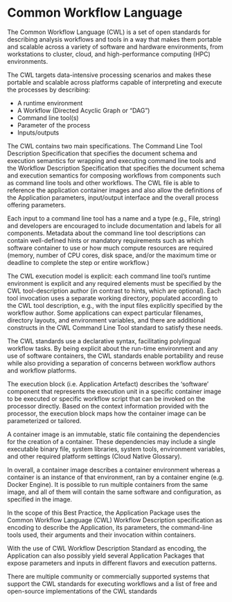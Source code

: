 # Common Workflow Language

The Common Workflow Language (CWL) is a set of open standards for describing analysis workflows and tools in a way that makes them portable and scalable across a variety of software and hardware environments, from workstations to cluster, cloud, and high-performance computing (HPC) environments.

The CWL targets data-intensive processing scenarios and makes these portable and scalable across platforms capable of interpreting and execute the processes by describing:

* A runtime environment
* A Workflow (Directed Acyclic Graph or “DAG”)
* Command line tool(s)
* Parameter of the process
* Inputs/outputs

The CWL contains two main specifications. The Command Line Tool Description Specification that specifies the document schema and execution semantics for wrapping and executing command line tools and the Workflow Description Specification that specifies the document schema and execution semantics for composing workflows from components such as command line tools and other workflows. The CWL file is able to reference the application container images and also allow the definitions of the Application parameters, input/output interface and the overall process offering parameters.

Each input to a command line tool has a name and a type (e.g., File, string) and developers are encouraged to include documentation and labels for all components. Metadata about the command line tool descriptions can contain well-defined hints or mandatory requirements such as which software container to use or how much compute resources are required (memory, number of CPU cores, disk space, and/or the maximum time or deadline to complete the step or entire workflow.)

The CWL execution model is explicit: each command line tool’s runtime environment is explicit and any required elements must be specified by the CWL tool-description author (in contrast to hints, which are optional). Each tool invocation uses a separate working directory, populated according to the CWL tool description, e.g., with the input files explicitly specified by the workflow author. Some applications can expect particular filenames, directory layouts, and environment variables, and there are additional constructs in the CWL Command Line Tool standard to satisfy these needs.

The CWL standards use a declarative syntax, facilitating polylingual workflow tasks. By being explicit about the run-time environment and any use of software containers, the CWL standards enable portability and reuse while also providing a separation of concerns between workflow authors and workflow platforms.

The execution block (i.e. Application Artefact) describes the ‘software’ component that represents the execution unit in a specific container image to be executed or specific workflow script that can be invoked on the processor directly. Based on the context information provided with the processor, the execution block maps how the container image can be parameterized or tailored.

A container image is an immutable, static file containing the dependencies for the creation of a container. These dependencies may include a single executable binary file, system libraries, system tools, environment variables, and other required platform settings (Cloud Native Glossary).

In overall, a container image describes a container environment whereas a container is an instance of that environment, ran by a container engine (e.g. Docker Engine). It is possible to run multiple containers from the same image, and all of them will contain the same software and configuration, as specified in the image.

In the scope of this Best Practice, the Application Package uses the Common Workflow Language (CWL) Workflow Description specification as encoding to describe the Application, its parameters, the command-line tools used, their arguments and their invocation within containers.

With the use of CWL Workflow Description Standard as encoding, the Application can also possibly yield several Application Packages that expose parameters and inputs in different flavors and execution patterns.

There are multiple community or commercially supported systems that support the CWL standards for executing workflows and a list of free and open-source implementations of the CWL standards 